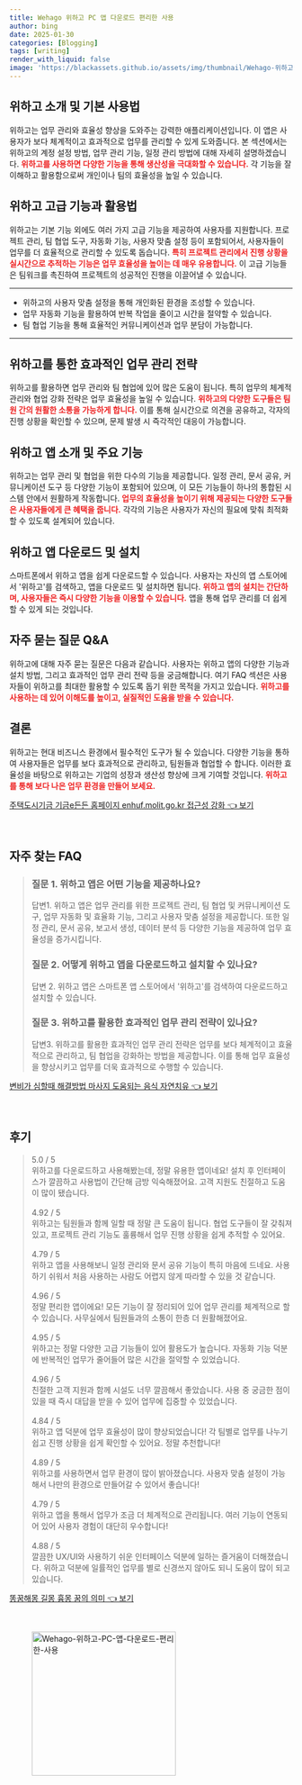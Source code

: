 ```yaml
---
title: Wehago 위하고 PC 앱 다운로드 편리한 사용
author: bing
date: 2025-01-30
categories: [Blogging]
tags: [writing]
render_with_liquid: false
image: 'https://blackassets.github.io/assets/img/thumbnail/Wehago-위하고-PC-앱-다운로드-편리한-사용.webp'
---
```



<h2 id='위하고 소개 및 기본 사용법'>위하고 소개 및 기본 사용법</h2>

<p>위하고는 업무 관리와 효율성 향상을 도와주는 강력한 애플리케이션입니다. 이 앱은 사용자가 보다 체계적이고 효과적으로 업무를 관리할 수 있게 도와줍니다. 본 섹션에서는 위하고의 계정 설정 방법, 업무 관리 기능, 일정 관리 방법에 대해 자세히 설명하겠습니다. <b><span style="color: #ee2323;">위하고를 사용하면 다양한 기능을 통해 생산성을 극대화할 수 있습니다.</span></b> 각 기능을 잘 이해하고 활용함으로써 개인이나 팀의 효율성을 높일 수 있습니다.</p>

<h2 id='위하고 고급 기능과 활용법'>위하고 고급 기능과 활용법</h2>

<p>위하고는 기본 기능 외에도 여러 가지 고급 기능을 제공하여 사용자를 지원합니다. 프로젝트 관리, 팀 협업 도구, 자동화 기능, 사용자 맞춤 설정 등이 포함되어서, 사용자들이 업무를 더 효율적으로 관리할 수 있도록 돕습니다. <b><span style="color: #ee2323;">특히 프로젝트 관리에서 진행 상황을 실시간으로 추적하는 기능은 업무 효율성을 높이는 데 매우 유용합니다.</span></b> 이 고급 기능들은 팀워크를 촉진하여 프로젝트의 성공적인 진행을 이끌어낼 수 있습니다.</p>

<hr />

<ul>
    <li>위하고의 사용자 맞춤 설정을 통해 개인화된 환경을 조성할 수 있습니다.</li>
    <li>업무 자동화 기능을 활용하여 반복 작업을 줄이고 시간을 절약할 수 있습니다.</li>
    <li>팀 협업 기능을 통해 효율적인 커뮤니케이션과 업무 분담이 가능합니다.</li>
</ul>

<hr />

<h2 id='업무 관리 전략'>위하고를 통한 효과적인 업무 관리 전략</h2>

<p>위하고를 활용하면 업무 관리와 팀 협업에 있어 많은 도움이 됩니다. 특히 업무의 체계적 관리와 협업 강화 전략은 업무 효율성을 높일 수 있습니다. <b><span style="color: #ee2323;">위하고의 다양한 도구들은 팀원 간의 원활한 소통을 가능하게 합니다.</span></b> 이를 통해 실시간으로 의견을 공유하고, 각자의 진행 상황을 확인할 수 있으며, 문제 발생 시 즉각적인 대응이 가능합니다.</p>

<h2 id='위하고 앱 주요 기능'>위하고 앱 소개 및 주요 기능</h2>

<p>위하고는 업무 관리 및 협업을 위한 다수의 기능을 제공합니다. 일정 관리, 문서 공유, 커뮤니케이션 도구 등 다양한 기능이 포함되어 있으며, 이 모든 기능들이 하나의 통합된 시스템 안에서 원활하게 작동합니다. <b><span style="color: #ee2323;">업무의 효율성을 높이기 위해 제공되는 다양한 도구들은 사용자들에게 큰 혜택을 줍니다.</span></b> 각각의 기능은 사용자가 자신의 필요에 맞춰 최적화할 수 있도록 설계되어 있습니다.</p>

<h2 id='위하고 앱 다운로드 및 설치'>위하고 앱 다운로드 및 설치</h2>

<p>스마트폰에서 위하고 앱을 쉽게 다운로드할 수 있습니다. 사용자는 자신의 앱 스토어에서 '위하고'를 검색하고, 앱을 다운로드 및 설치하면 됩니다. <b><span style="color: #ee2323;">위하고 앱의 설치는 간단하며, 사용자들은 즉시 다양한 기능을 이용할 수 있습니다.</span></b> 앱을 통해 업무 관리를 더 쉽게 할 수 있게 되는 것입니다.</p>

<h2 id='자주 묻는 질문'>자주 묻는 질문 Q&A</h2>

<p>위하고에 대해 자주 묻는 질문은 다음과 같습니다. 사용자는 위하고 앱의 다양한 기능과 설치 방법, 그리고 효과적인 업무 관리 전략 등을 궁금해합니다. 여기 FAQ 섹션은 사용자들이 위하고를 최대한 활용할 수 있도록 돕기 위한 목적을 가지고 있습니다. <b><span style="color: #ee2323;">위하고를 사용하는 데 있어 이해도를 높이고, 실질적인 도움을 받을 수 있습니다.</span></b></p>

<h2 id='결론'>결론</h2>

<p>위하고는 현대 비즈니스 환경에서 필수적인 도구가 될 수 있습니다. 다양한 기능을 통하여 사용자들은 업무를 보다 효과적으로 관리하고, 팀원들과 협업할 수 합니다. 이러한 효율성을 바탕으로 위하고는 기업의 성장과 생산성 향상에 크게 기여할 것입니다. <b><span style="color: #ee2323;">위하고를 통해 보다 나은 업무 환경을 만들어 보세요.</span></b></p>


<p><a class="click-button" title="주택도시기금 기금e든든 홈페이지 enhuf.molit.go.kr 접근성 강화" href="https://blackassets.github.io/posts/%EC%A3%BC%ED%83%9D%EB%8F%84%EC%8B%9C%EA%B8%B0%EA%B8%88-%EA%B8%B0%EA%B8%88e%EB%93%A0%EB%93%A0-%ED%99%88%ED%8E%98%EC%9D%B4%EC%A7%80-enhuf.molit.go.kr-%EC%A0%91%EA%B7%BC%EC%84%B1-%EA%B0%95%ED%99%94/" rel="dofollow">주택도시기금 기금e든든 홈페이지 enhuf.molit.go.kr 접근성 강화 👈 보기</a></p><br>
<h2 id='자주_찾는_FAQ'>자주 찾는 FAQ</h2>
<div itemscope="" itemtype="https://schema.org/FAQPage"> 
<blockquote> 
<div itemscope="" itemprop="mainEntity" itemtype="https://schema.org/Question"> 
<h3 itemprop="name">질문 1. 위하고 앱은 어떤 기능을 제공하나요?</h3> 
<div itemscope="" itemprop="acceptedAnswer" itemtype="https://schema.org/Answer"> 
<span itemprop="text"> 
<p>답변1. 위하고 앱은 업무 관리를 위한 프로젝트 관리, 팀 협업 및 커뮤니케이션 도구, 업무 자동화 및 효율화 기능, 그리고 사용자 맞춤 설정을 제공합니다. 또한 일정 관리, 문서 공유, 보고서 생성, 데이터 분석 등 다양한 기능을 제공하여 업무 효율성을 증가시킵니다.</p> 
</span> 
</div> 
</div> 
<div itemscope="" itemprop="mainEntity" itemtype="https://schema.org/Question"> 
<h3 itemprop="name">질문 2. 어떻게 위하고 앱을 다운로드하고 설치할 수 있나요?</h3> 
<div itemscope="" itemprop="acceptedAnswer" itemtype="https://schema.org/Answer"> 
<span itemprop="text"> 
<p>답변 2. 위하고 앱은 스마트폰 앱 스토어에서 '위하고'를 검색하여 다운로드하고 설치할 수 있습니다.</p> 
</span> 
</div> 
</div> 
<div itemscope="" itemprop="mainEntity" itemtype="https://schema.org/Question"> 
<h3 itemprop="name">질문 3. 위하고를 활용한 효과적인 업무 관리 전략이 있나요?</h3> 
<div itemscope="" itemprop="acceptedAnswer" itemtype="https://schema.org/Answer"> 
<span itemprop="text"> 
<p>답변3. 위하고를 활용한 효과적인 업무 관리 전략은 업무를 보다 체계적이고 효율적으로 관리하고, 팀 협업을 강화하는 방법을 제공합니다. 이를 통해 업무 효율성을 향상시키고 업무를 더욱 효과적으로 수행할 수 있습니다.</p> 
</span> 
</div> 
</div> 
</blockquote> 
</div>
<p><a class="click-button" title="변비가 심할때 해결방법 마사지 도움되는 음식 자연치유" href="https://blackassets.github.io/posts/%EB%B3%80%EB%B9%84%EA%B0%80-%EC%8B%AC%ED%95%A0%EB%95%8C-%ED%95%B4%EA%B2%B0%EB%B0%A9%EB%B2%95-%EB%A7%88%EC%82%AC%EC%A7%80-%EB%8F%84%EC%9B%80%EB%90%98%EB%8A%94-%EC%9D%8C%EC%8B%9D-%EC%9E%90%EC%97%B0%EC%B9%98%EC%9C%A0/" rel="dofollow">변비가 심할때 해결방법 마사지 도움되는 음식 자연치유 👈 보기</a></p><br>
<h2 id='후기'>후기</h2>
<div itemscope itemtype="https://schema.org/Product">
  <blockquote>
  <div itemprop="review" itemscope itemtype="https://schema.org/Review">
      <div itemprop="reviewRating" itemscope itemtype="https://schema.org/Rating"> <span itemprop="ratingValue">5.0</span> / <span itemprop="bestRating">5</span> </div>
      <span itemprop="reviewBody">위하고를 다운로드하고 사용해봤는데, 정말 유용한 앱이네요! 설치 후 인터페이스가 깔끔하고 사용법이 간단해 금방 익숙해졌어요. 고객 지원도 친절하고 도움이 많이 됐습니다.</span>
  </div>
  <br>
  <div itemprop="review" itemscope itemtype="https://schema.org/Review">
      <div itemprop="reviewRating" itemscope itemtype="https://schema.org/Rating"> <span itemprop="ratingValue">4.92</span> / <span itemprop="bestRating">5</span> </div>
      <span itemprop="reviewBody">위하고는 팀원들과 함께 일할 때 정말 큰 도움이 됩니다. 협업 도구들이 잘 갖춰져 있고, 프로젝트 관리 기능도 훌륭해서 업무 진행 상황을 쉽게 추적할 수 있어요.</span>
  </div>
  <br>
  <div itemprop="review" itemscope itemtype="https://schema.org/Review">
      <div itemprop="reviewRating" itemscope itemtype="https://schema.org/Rating"> <span itemprop="ratingValue">4.79</span> / <span itemprop="bestRating">5</span> </div>
      <span itemprop="reviewBody">위하고 앱을 사용해보니 일정 관리와 문서 공유 기능이 특히 마음에 드네요. 사용하기 쉬워서 처음 사용하는 사람도 어렵지 않게 따라할 수 있을 것 같습니다.</span>
  </div>
  <br>
  <div itemprop="review" itemscope itemtype="https://schema.org/Review">
      <div itemprop="reviewRating" itemscope itemtype="https://schema.org/Rating"> <span itemprop="ratingValue">4.96</span> / <span itemprop="bestRating">5</span> </div>
      <span itemprop="reviewBody">정말 편리한 앱이에요! 모든 기능이 잘 정리되어 있어 업무 관리를 체계적으로 할 수 있습니다. 사무실에서 팀원들과의 소통이 한층 더 원활해졌어요.</span>
  </div>
  <br>
  <div itemprop="review" itemscope itemtype="https://schema.org/Review">
      <div itemprop="reviewRating" itemscope itemtype="https://schema.org/Rating"> <span itemprop="ratingValue">4.95</span> / <span itemprop="bestRating">5</span> </div>
      <span itemprop="reviewBody">위하고는 정말 다양한 고급 기능들이 있어 활용도가 높습니다. 자동화 기능 덕분에 반복적인 업무가 줄어들어 많은 시간을 절약할 수 있었습니다.</span>
  </div>
  <br>
  <div itemprop="review" itemscope itemtype="https://schema.org/Review">
      <div itemprop="reviewRating" itemscope itemtype="https://schema.org/Rating"> <span itemprop="ratingValue">4.96</span> / <span itemprop="bestRating">5</span> </div>
      <span itemprop="reviewBody">친절한 고객 지원과 함께 시설도 너무 깔끔해서 좋았습니다. 사용 중 궁금한 점이 있을 때 즉시 대답을 받을 수 있어 업무에 집중할 수 있었습니다.</span>
  </div>
  <br>
  <div itemprop="review" itemscope itemtype="https://schema.org/Review">
      <div itemprop="reviewRating" itemscope itemtype="https://schema.org/Rating"> <span itemprop="ratingValue">4.84</span> / <span itemprop="bestRating">5</span> </div>
      <span itemprop="reviewBody">위하고 앱 덕분에 업무 효율성이 많이 향상되었습니다! 각 팀별로 업무를 나누기 쉽고 진행 상황을 쉽게 확인할 수 있어요. 정말 추천합니다!</span>
  </div>
  <br>
  <div itemprop="review" itemscope itemtype="https://schema.org/Review">
      <div itemprop="reviewRating" itemscope itemtype="https://schema.org/Rating"> <span itemprop="ratingValue">4.89</span> / <span itemprop="bestRating">5</span> </div>
      <span itemprop="reviewBody">위하고를 사용하면서 업무 환경이 많이 밝아졌습니다. 사용자 맞춤 설정이 가능해서 나만의 환경으로 만들어갈 수 있어서 좋습니다!</span>
  </div>
  <br>
  <div itemprop="review" itemscope itemtype="https://schema.org/Review">
      <div itemprop="reviewRating" itemscope itemtype="https://schema.org/Rating"> <span itemprop="ratingValue">4.79</span> / <span itemprop="bestRating">5</span> </div>
      <span itemprop="reviewBody">위하고 앱을 통해서 업무가 조금 더 체계적으로 관리됩니다. 여러 기능이 연동되어 있어 사용자 경험이 대단히 우수합니다!</span>
  </div>
  <br>
  <div itemprop="review" itemscope itemtype="https://schema.org/Review">
      <div itemprop="reviewRating" itemscope itemtype="https://schema.org/Rating"> <span itemprop="ratingValue">4.88</span> / <span itemprop="bestRating">5</span> </div>
      <span itemprop="reviewBody">깔끔한 UX/UI와 사용하기 쉬운 인터페이스 덕분에 일하는 즐거움이 더해졌습니다. 위하고 덕분에 일률적인 업무를 별로 신경쓰지 않아도 되니 도움이 많이 되고 있습니다.</span>
  </div>
  </blockquote>
</div>
<p><a class="click-button" title="똥꿈해몽 길몽 흉몽 꿈의 의미" href="https://blackassets.github.io/posts/%EB%98%A5%EA%BF%88%ED%95%B4%EB%AA%BD-%EA%B8%B8%EB%AA%BD-%ED%9D%89%EB%AA%BD-%EA%BF%88%EC%9D%98-%EC%9D%98%EB%AF%B8/" rel="dofollow">똥꿈해몽 길몽 흉몽 꿈의 의미 👈 보기</a></p><br>
<figure class="image"><img src="https://blackassets.github.io/assets/img/thumbnail/Wehago-위하고-PC-앱-다운로드-편리한-사용.webp" alt="Wehago-위하고-PC-앱-다운로드-편리한-사용" width="256" height="256"></figure>